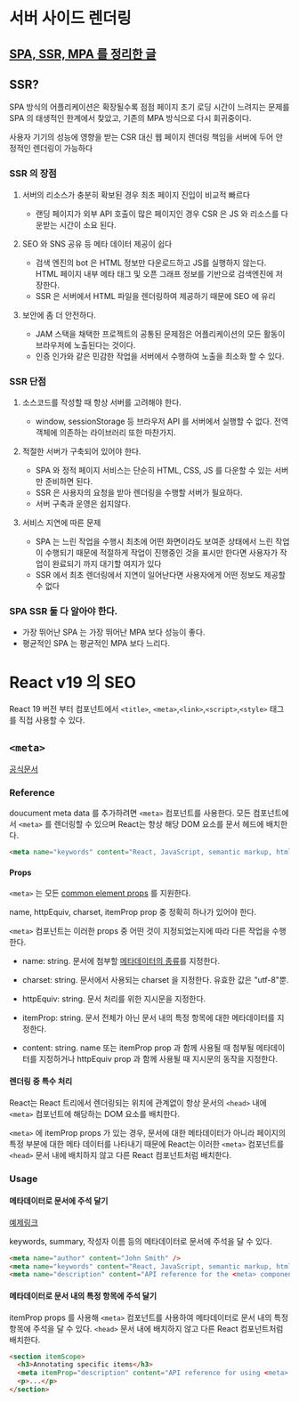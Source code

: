 # 서버 사이드 렌더링

## [SPA, SSR, MPA 를 정리한 글](https://learning-react-study.vercel.app/learning-react-study/oliv/chapter13)

## SSR?

SPA 방식의 어플리케이션은 확장될수록 점점 페이지 초기 로딩 시간이 느려지는 문제를 SPA 의 태생적인 한계에서 찾았고, 기존의 MPA 방식으로 다시 회귀중이다.

사용자 기기의 성능에 영향을 받는 CSR 대신 웹 페이지 렌더링 책임을 서버에 두어 안정적인 렌더링이 가능하다

### SSR 의 장점

1. 서버의 리소스가 충분히 확보된 경우 최초 페이지 진입이 비교적 빠르다
   - 랜딩 페이지가 외부 API 호출이 많은 페이지인 경우 CSR 은 JS 와 리소스를 다운받는 시간이 소요 된다.

2. SEO 와 SNS 공유 등 메타 데이터 제공이 쉽다
   - 검색 엔진의 bot 은 HTML 정보만 다운로드하고 JS를 실행하지 않는다. HTML 페이지 내부 메타 태그 및 오픈 그래프 정보를 기반으로 검색엔진에 저장한다. 
   - SSR 은 서버에서 HTML 파일을 렌더링하여 제공하기 때문에 SEO 에 유리
3. 보안에 좀 더 안전하다.
   - JAM 스택을 채택한 프로젝트의 공통된 문제점은 어플리케이션의 모든 활동이 브라우저에 노출된다는 것이다.
   - 인증 인가와 같은 민감한 작업을 서버에서 수행하여 노출을 최소화 할 수 있다.

### SSR 단점

1. 소스코드를 작성할 때 항상 서버를 고려해야 한다.
   - window, sessionStorage 등 브라우저 API 를 서버에서 실행할 수 없다. 전역 객체에 의존하는 라이브러리 또한 마찬가지.

2. 적절한 서버가 구축되어 있어야 한다.
   - SPA 와 정적 페이지 서비스는 단순히 HTML, CSS, JS 를 다운할 수 있는 서버만 준비하면 된다.
   - SSR 은 사용자의 요청을 받아 렌더링을 수행할 서버가 필요하다.
   - 서버 구축과 운영은 쉽지않다.

3. 서비스 지연에 따른 문제
   - SPA 는 느린 작업을 수행시 최초에 어떤 화면이라도 보여준 상태에서 느린 작업이 수행되기 때문에 적절하게 작업이 진행중인 것을 표시만 한다면 사용자가 작업이 완료되기 까지 대기할 여지가 있다
   - SSR 에서 최초 렌더링에서 지연이 일어난다면 사용자에게 어떤 정보도 제공할 수 없다

### SPA SSR 둘 다 알아야 한다.

- 가장 뛰어난 SPA 는 가장 뛰어난 MPA 보다 성능이 좋다.
- 평균적인 SPA 는 평균적인 MPA 보다 느리다.

# React v19 의 SEO

React 19 버전 부터 컴포넌트에서 `<title>`, `<meta>`,`<link>`,`<script>`,`<style>` 태그를 직접 사용할 수 있다.

## `<meta>`
[공식문서](https://react.dev/reference/react-dom/components/meta#meta)

### Reference
doucument meta data 를 추가하려면 `<meta>` 컴포넌트를 사용한다. 모든 컴포넌트에서 `<meta>` 를 렌더링할 수 있으며 React는 항상 해당 DOM 요소를 문서 헤드에 배치한다.

```HTML
<meta name="keywords" content="React, JavaScript, semantic markup, html" />
```
#### Props
`<meta>` 는 모든 [common element props](https://react.dev/reference/react-dom/components/common#props) 를 지원한다.

name, httpEquiv, charset, itemProp prop 중 정확히 하나가 있어야 한다.

`<meta>` 컴포넌트는 이러한 props 중 어떤 것이 지정되었는지에 따라 다른 작업을 수행한다.

- name: string. 문서에 첨부할 [메타데이터의 종류](https://developer.mozilla.org/en-US/docs/Web/HTML/Element/meta/name)를 지정한다.

- charset: string. 문서에서 사용되는 charset 을 지정한다. 유효한 값은 "utf-8"뿐.

- httpEquiv: string. 문서 처리를 위한 지시문을 지정한다.

- itemProp: string. 문서 전체가 아닌 문서 내의 특정 항목에 대한 메타데이터를 지정한다.

- content: string. name 또는 itemProp prop 과 함께 사용될 때 첨부될 메타데이터를 지정하거나 httpEquiv prop 과 함께 사용될 때 지시문의 동작을 지정한다.

#### 렌더링 중 특수 처리

React는 React 트리에서 렌더링되는 위치에 관계없이 항상 문서의 `<head>` 내에 `<meta>` 컴포넌트에 해당하는 DOM 요소를 배치한다.

`<meta>` 에 itemProp props 가 있는 경우, 문서에 대한 메타데이터가 아니라 페이지의 특정 부분에 대한 메타 데이터를 나타내기 때문에 React는 이러한 `<meta>` 컴포넌트를 `<head>` 문서 내에 배치하지 않고 다른 React 컴포넌트처럼 배치한다.

### Usage

#### 메타데이터로 문서에 주석 달기

[예제링크](https://codesandbox.io/s/6gdxf2?file=%2Fsrc%2FApp.js&utm_medium=sandpack)

keywords, summary, 작성자 이름 등의 메타데이터로 문서에 주석을 달 수 있다.

```HTML
<meta name="author" content="John Smith" />
<meta name="keywords" content="React, JavaScript, semantic markup, html" />
<meta name="description" content="API reference for the <meta> component in React DOM" />
```

#### 메타데이터로 문서 내의 특정 항목에 주석 달기

itemProp props 를 사용해 `<meta>` 컴포넌트를 사용하여 메타데이터로 문서 내의 특정 항목에 주석을 달 수 있다.
`<head>` 문서 내에 배치하지 않고 다른 React 컴포넌트처럼 배치한다.

```HTML
<section itemScope>
  <h3>Annotating specific items</h3>
  <meta itemProp="description" content="API reference for using <meta> with itemProp" />
  <p>...</p>
</section>
```
